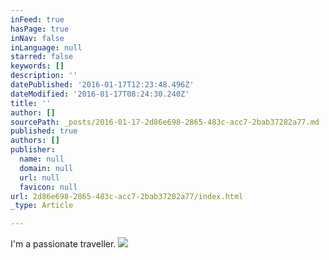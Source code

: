 ```yaml
---
inFeed: true
hasPage: true
inNav: false
inLanguage: null
starred: false
keywords: []
description: ''
datePublished: '2016-01-17T12:23:48.496Z'
dateModified: '2016-01-17T08:24:30.240Z'
title: ''
author: []
sourcePath: _posts/2016-01-17-2d86e698-2865-483c-acc7-2bab37282a77.md
published: true
authors: []
publisher:
  name: null
  domain: null
  url: null
  favicon: null
url: 2d86e698-2865-483c-acc7-2bab37282a77/index.html
_type: Article

---
```

I'm a passionate traveller.
![](https://the-grid-user-content.s3-us-west-2.amazonaws.com/ebee01fd-d796-4211-92bf-d3e15b314856.JPG)